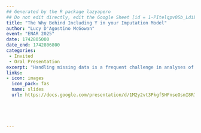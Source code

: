 ```yaml
---
## Generated by the R package lazyapero
## Do not edit directly, edit the Google Sheet [id = 1-PItelqpv0Sb_LdiEDqb8O3D_Roii5nVTL07IRVbRtA]
title: "The Why Behind Including Y in your Imputation Model"
author: "Lucy D'Agostino McGowan"
event: "ENAR 2025"
date: 1742805000
date_end: 1742806800
categories:
 - Invited
 - Oral Presentation
excerpt: "Handling missing data is a frequent challenge in analyses of health data, and imputation techniques are often employed to address this issue. This talk focuses on scenarios where a covariate with missing values is to be imputed and examines the prevailing recommendation to include the outcome variable in the imputation model. Specifically, we delve into stochastic imputation methods and their effects on accurately estimating the relationship between the imputed covariate and the outcome. Through mathematical proofs and a series of simulations, we demonstrate that incorporating the outcome variable in imputation models is essential for achieving unbiased results with stochastic imputation. Furthermore, we address the concern that this practice constitutes “double dipping” or data dredging. By providing both theoretical and empirical evidence, we show why including the outcome variable is a legitimate and necessary approach rather than a source of bias."
links:
- icon: images
  icon_pack: fas
  name: slides
  url: https://docs.google.com/presentation/d/1M2y2vt3PkgfSHFnseOsmI8R7WGJFi3wAawg1yaaEL-c/





---
```

